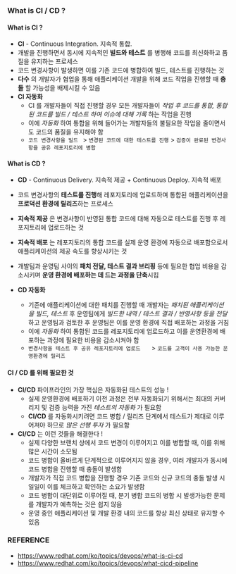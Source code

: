 ### What is CI / CD ?



#### What is CI ?

- **CI** - Continuous Integration. 지속적 통합.
- 개발을 진행하면서 동시에 지속적인 **빌드와 테스트** 를 병행해 코드를 최신화하고 품질을 유지하는 프로세스
- 코드 변경사항이 발생하면 이를 기존 코드에 병합하여 빌드, 테스트를 진행하는 것
- **다수** 의 개발자가 협업을 통해 애플리케이션 개발을 위해 코드 작업을 진행할 때 **충돌** 할 가능성을 배제시킬 수 있음
- **CI 자동화**
  - CI 를 개발자들이 직접 진행할 경우 모든 개발자들이 *작업 후 코드를 통합, 통합된 코드를 빌드 / 테스트 하여 이슈에 대해 기록* 하는 작업을 진행
  - 이에 *자동화* 하여 통합을 위해 들어가는 개발자들의 불필요한 작업을 줄이면서도 코드의 품질을 유지해야 함
  - ```코드 변경사항을 빌드 ``` > ```변경된 코드에 대한 테스트를 진행``` > ```검증이 완료된 변경사항을 공유 레포지토리에 병합 ```



#### What is CD ?

- **CD** - Continuous Delivery. 지속적 제공 + Continuous Deploy. 지속적 배포
- 코드 변경사항의 **테스트를 진행**해 레포지토리에 업로드하며 통합된 애플리케이션을 **프로덕션 환경에 릴리즈**하는 프로세스
- **지속적 제공** 은 변경사항이 반영된 통합 코드에 대해 자동으로 테스트를 진행 후 레포지토리에 업로드하는 것
- **지속적 배포** 는 레포지토리의 통합 코드를 실제 운영 환경에 자동으로 배포함으로서 애플리케이션의 제공 속도를 향상시키는 것
- 개발팀과 운영팀 사이의 **패치 전달, 테스트 결과 브리핑** 등에 필요한 협업 비용을 감소시키며 **운영 환경에 배포하는 데 드는 과정을 단축**시킴

- **CD 자동화**
  - 기존에 애플리케이션에 대한 패치를 진행할 때 개발자는 *패치된 애플리케이션을 빌드, 테스트* 후 운영팀에게 *빌드한 내역 / 테스트 결과 / 반영사항 등을 전달* 하고 운영팀과 검토한 후 운영팀은 이를 운영 환경에 직접 배포하는 과정을 거침
  - 이에 *자동화* 하여 통합된 코드를 레포지토리에 업로드하고 이를 운영환경에 배포하는 과정에 필요한 비용을 감소시켜야 함
  - ```변경사항을 테스트 후 공유 레포지토리에 업로드   ``` > ```코드를 고객이 사용 가능한 운영환경에 릴리즈 ``` 



#### CI / CD 를 위해 필요한 것

- **CI/CD** 파이프라인의 가장 핵심은 자동화된 테스트의 성능 !
  - 실제 운영환경에 배포하기 이전 과정은 전부 자동화되기 위해서는 최대의 커버리지 및 검증 능력을 가진 *테스트의 자동화* 가 필요함
  - **CI/CD** 를 자동화시키려면 코드 병합 / 릴리즈 단계에서 테스트가 제대로 이루어져야 하므로 *많은 선행 투자* 가 필요함
- **CI/CD** 는 이런 것들을 해결한다 !
  - 실제 다양한 브랜치 상에서 코드 변경이 이루어지고 이를 병합할 때, 이를 위해 많은 시간이 소모됨
  - 코드 병합이 올바르게 단계적으로 이루어지지 않을 경우, 여러 개발자가 동시에 코드 병합을 진행할 때 충돌이 발생함
  - 개발자가 직접 코드 병합을 진행할 경우 기존 코드와 신규 코드의 충돌 발생 시 일일이 이를 체크하고 확인하는 소요가 발생함
  - 코드 병합이 대단위로 이루어질 때, 분기 병합 코드의 병합 시 발생가능한 문제를 개발자가 예측하는 것은 쉽지 않음
  - 운영 중인 애플리케이션 및 개발 환경 내의 코드를 항상 최신 상태로 유지할 수 있음



### REFERENCE

- https://www.redhat.com/ko/topics/devops/what-is-ci-cd
- https://www.redhat.com/ko/topics/devops/what-cicd-pipeline

